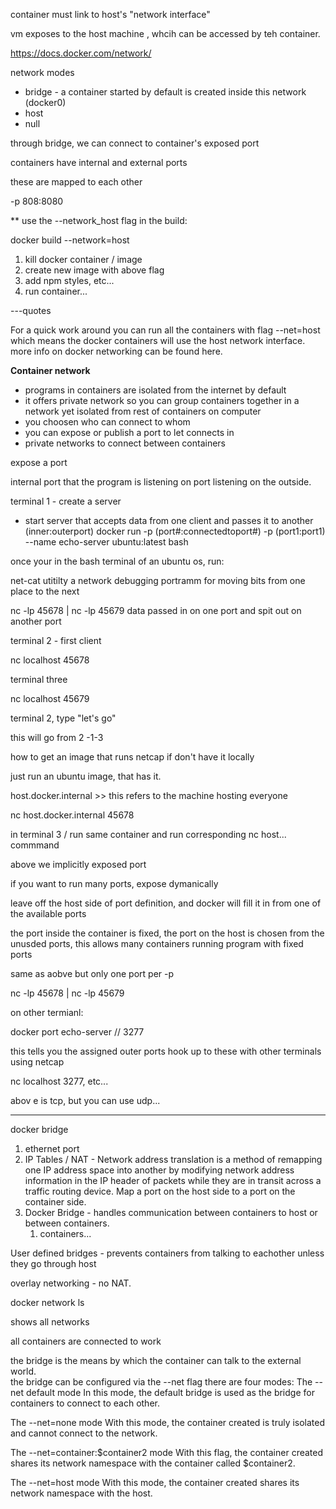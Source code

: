 container must link to host's  "network interface" 

vm exposes to the host machine , whcih can be accessed by teh container.

https://docs.docker.com/network/

network modes
- bridge - a container started by default is created inside this network (docker0)
- host
- null

through bridge, we can connect to container's exposed port 

containers have internal and external ports

these are mapped to each other

-p 808:8080

** use the --network_host flag in the build: 

docker build --network=host

1. kill docker container / image
2. create new image with above flag
3. add npm styles, etc... 
4. run container... 

---quotes

For a quick work around you can run all the containers with flag --net=host which means the docker containers will use the host network interface. more info on docker networking can be found here.


**Container network**

- programs in containers are isolated from the internet by default
- it offers private network so you can group containers together in a network yet isolated from rest of containers on computer
- you choosen who can connect to whom
- you can expose or publish a port to let connects in
- private networks to connect between containers

expose a port


internal port that the program is listening on
port listening on the outside. 

terminal 1 - create a server

- start server that accepts data from one client and passes it to another
(inner:outerport)
docker run -p (port#:connectedtoport#) -p (port1:port1) --name echo-server ubuntu:latest bash

once your in the bash terminal of an ubuntu os, run: 

net-cat utitilty a network debugging portramm for moving bits from one place to the next

nc -lp 45678 | nc -lp 45679
data passed in on one port and spit out on another port

terminal 2 - first client

nc localhost 45678

terminal three

nc localhost 45679

terminal 2, type "let's go"

this will go from  2 -1-3

how to get an image that runs netcap if don't have it locally

just run an ubuntu image, that has it.

host.docker.internal >> this refers to the machine hosting everyone

nc host.docker.internal 45678

in terminal 3 / run same container and run corresponding nc host... commmand

above we implicitly exposed port

if you want to run many ports, expose dymanically

leave off the host side of port definition, and docker will fill it in from one of the available ports

the port inside the container is fixed, the port on the host is chosen from the unusded ports,  this allows many containers running program with fixed ports


same as aobve but only one port per -p

nc -lp 45678 | nc -lp 45679

on other termianl: 

docker port echo-server // 3277

this tells you the assigned outer ports
hook up to these with other terminals using netcap

nc localhost 3277, etc... 

abov e is tcp, but you can use udp... 


____

docker bridge

1. ethernet port
2. IP Tables / NAT - Network address translation is a method of remapping one IP address space into another by modifying network address information in the IP header of packets while they are in transit across a traffic routing device.  Map a port on the host side to a port on the container side.  
3. Docker Bridge - handles communication between containers to host or between containers.
   1. containers... 

User defined bridges - prevents containers from talking to eachother unless they go through host

overlay networking - no NAT.  


docker network ls 

shows all networks

all containers are connected to work

the bridge is the means by which the container can talk to the external world.  
the bridge can be configured via the --net flag
there are four modes: 
The --net default mode
In this mode, the default bridge is used as the bridge for containers to connect to each other.

The --net=none mode
With this mode, the container created is truly isolated and cannot connect to the network.

The --net=container:$container2 mode
With this flag, the container created shares its network namespace with the container called $container2.

The --net=host mode
With this mode, the container created shares its network namespace with the host.








